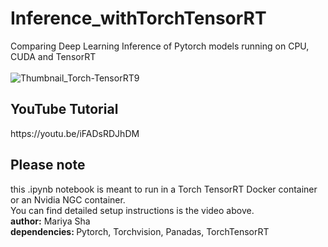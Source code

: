 # Inference_withTorchTensorRT
Comparing Deep Learning Inference of Pytorch models running on CPU, CUDA and TensorRT
<br>
<br>
![Thumbnail_Torch-TensorRT9](https://user-images.githubusercontent.com/32107652/154847750-b6641e53-f2e9-4646-aa6d-b5c91c86ff08.png)
<h2>YouTube Tutorial</h2>
https://youtu.be/iFADsRDJhDM
<br>
<h2>Please note</h2>
this .ipynb notebook is meant to run in a Torch TensorRT Docker container
<br>
or an Nvidia NGC container.
<br>
You can find detailed setup instructions is the video above.
<br>
<b>author:</b> Mariya Sha
<br>
<b>dependencies: </b> Pytorch, Torchvision, Panadas, TorchTensorRT
